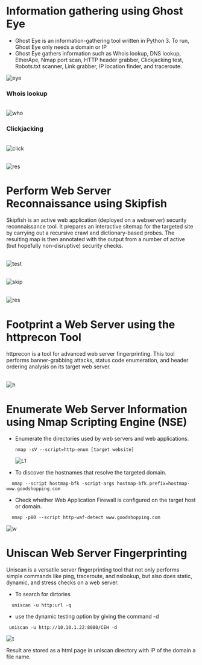 # Information gathering using Ghost Eye
+ Ghost Eye is an information-gathering tool written in Python 3. To run, Ghost Eye only needs a domain or IP
+ Ghost Eye gathers information such as Whois lookup, DNS lookup, EtherApe, Nmap port scan, HTTP header grabber, Clickjacking test, Robots.txt scanner, Link grabber, IP location finder, and traceroute.

![eye](https://github.com/Kr1shna02/CEH-v12/assets/117007783/66a0c442-8490-4ff2-ad4f-462acda1d19b)

### Whois lookup
<br>![who](https://github.com/Kr1shna02/CEH-v12/assets/117007783/edcf3f2b-e7e8-4bd0-84e3-d2b6594573be)

### Clickjacking 

<br>![click](https://github.com/Kr1shna02/CEH-v12/assets/117007783/cd947cc4-95ed-41cf-8aba-039fcc17a589)

<br>![res](https://github.com/Kr1shna02/CEH-v12/assets/117007783/50502c56-f0b9-4b01-ac2c-f73c2ac21f51)

# Perform Web Server Reconnaissance using Skipfish

Skipfish is an active web application (deployed on a webserver) security reconnaissance tool. It prepares an interactive sitemap for the targeted site by carrying out a recursive crawl and dictionary-based probes. The resulting map is then annotated with the output from a number of active (but hopefully non-disruptive) security checks.


<br>![test](https://github.com/Kr1shna02/CEH-v12/assets/117007783/5bc696b5-2a76-4409-a34a-d46cfc5a5261)

<br>![skip](https://github.com/Kr1shna02/CEH-v12/assets/117007783/794b165f-a7c6-4841-a9bf-db80a72fb589)

<br>![res](https://github.com/Kr1shna02/CEH-v12/assets/117007783/f739e1b5-e45e-4ea7-9482-93bb6a046233)

# Footprint a Web Server using the httprecon Tool

httprecon is a tool for advanced web server fingerprinting. This tool performs banner-grabbing attacks, status code enumeration, and header ordering analysis on its target web server.

<br>![h](https://github.com/Kr1shna02/CEH-v12/assets/117007783/a53ec497-3480-42cf-8b8f-040d63e4995e)

# Enumerate Web Server Information using Nmap Scripting Engine (NSE)
+ Enumerate the directories used by web servers and web applications.
  ```
  nmap -sV --script=http-enum [target website]
  ```
  ![L1](https://github.com/kr1shna02/CEH-v12/assets/117007783/27138781-efbd-4d7d-9b78-a427836ebe12)

+ To discover the hostnames that resolve the targeted domain.
```
  nmap --script hostmap-bfk -script-args hostmap-bfk.prefix=hostmap- www.goodshopping.com
```
+ Check whether Web Application Firewall is configured on the target host or domain.
```
  nmap -p80 --script http-waf-detect www.goodshopping.com
```
![w](https://github.com/kr1shna02/CEH-v12/assets/117007783/77e78af5-2add-4141-bded-e64decfb574d)

# Uniscan Web Server Fingerprinting
Uniscan is a versatile server fingerprinting tool that not only performs simple commands like ping, traceroute, and nslookup, but also does static, dynamic, and stress checks on a web server. 
+ To search for dirtories
```
  uniscan -u http:url -q
```
+ use the dynamic testing option by giving the command -d
```
 uniscan -u http://10.10.1.22:8080/CEH -d
```
![t](https://github.com/kr1shna02/CEH-v12/assets/117007783/82f0bb8a-c4ab-435e-8de6-5d8f0c3a8dad)

Result are stored as a html page in uniscan directory with IP of the domain a file name.


  

